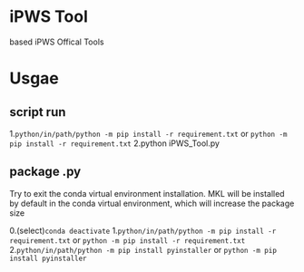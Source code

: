 # iPWS Tool
based iPWS Offical Tools

# Usgae
## script run
1.```python/in/path/python -m pip install -r requirement.txt```
 or
 ```python -m pip install -r requirement.txt```
2.python iPWS_Tool.py

## package .py
Try to exit the conda virtual environment installation. MKL will be installed by default in the conda virtual environment, which will increase the package size

0.(select)```conda deactivate```
1.```python/in/path/python -m pip install -r requirement.txt```
or
 ```python -m pip install -r requirement.txt```
2.```python/in/path/python -m pip install pyinstaller```
or
 ```python -m pip install pyinstaller```


